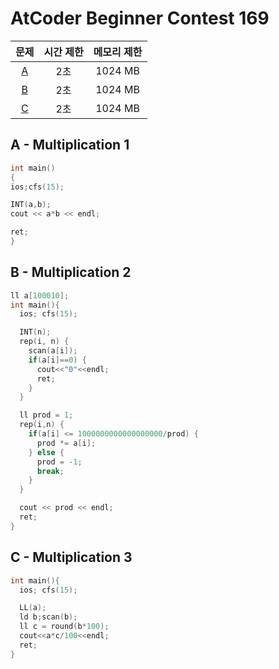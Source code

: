 # AtCoder Beginner Contest 169

| 문제| 시간 제한 | 메모리 제한 |
|:-:|:-:|:-:|
|[A](#A)|2초|1024 MB|
|[B](#B)|2초|1024 MB|
|[C](#C)|2초|1024 MB|

<div class="divider"></div>

## A - Multiplication 1 <a id="A"></a>
  ```cpp
int main()
{
  ios;cfs(15);

  INT(a,b);
  cout << a*b << endl;

  ret;
}
```

## B - Multiplication 2 <a id="B"></a>

```cpp
ll a[100010];
int main(){
  ios; cfs(15);

  INT(n);
  rep(i, n) {
    scan(a[i]);
    if(a[i]==0) {
      cout<<"0"<<endl;
      ret;
    }
  }

  ll prod = 1;
  rep(i,n) {
    if(a[i] <= 1000000000000000000/prod) {
      prod *= a[i];
    } else {
      prod = -1;
      break;
    }
  }

  cout << prod << endl;
  ret;
}
```

## C - Multiplication 3 <a id="C"></a>
```cpp
int main(){
  ios; cfs(15);

  LL(a);
  ld b;scan(b);
  ll c = round(b*100);
  cout<<a*c/100<<endl;
  ret;
}   
```
